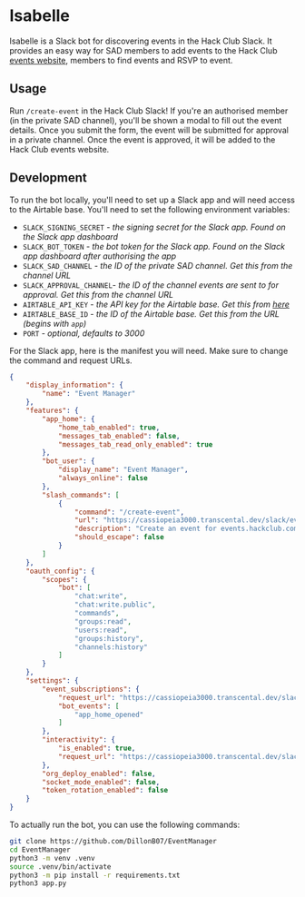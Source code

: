 # Isabelle

Isabelle is a Slack bot for discovering events in the Hack Club Slack. It provides an easy way for SAD members to add events to the Hack Club [events website](https://events.hackclub.com), members to find events and RSVP to event.

## Usage

Run `/create-event` in the Hack Club Slack! If you're an authorised member (in the private SAD channel), you'll be shown a modal to fill out the event details. Once you submit the form, the event will be submitted for approval in a private channel.
Once the event is approved, it will be added to the Hack Club events website.

## Development

To run the bot locally, you'll need to set up a Slack app and will need access to the Airtable base. You'll need to set the following environment variables:

- `SLACK_SIGNING_SECRET` - _the signing secret for the Slack app. Found on the Slack app dashboard_
- `SLACK_BOT_TOKEN` - _the bot token for the Slack app. Found on the Slack app dashboard after authorising the app_
- `SLACK_SAD_CHANNEL` - _the ID of the private SAD channel. Get this from the channel URL_
- `SLACK_APPROVAL_CHANNEL`- _the ID of the channel events are sent to for approval. Get this from the channel URL_
- `AIRTABLE_API_KEY` - _the API key for the Airtable base. Get this from [here](https://airtable.com/create/tokens/new)_
- `AIRTABLE_BASE_ID` - _the ID of the Airtable base. Get this from the URL (begins with `app`)_
- `PORT` - _optional, defaults to 3000_

For the Slack app, here is the manifest you will need. Make sure to change the command and request URLs.

```json
{
    "display_information": {
        "name": "Event Manager"
    },
    "features": {
        "app_home": {
            "home_tab_enabled": true,
            "messages_tab_enabled": false,
            "messages_tab_read_only_enabled": true
        },
        "bot_user": {
            "display_name": "Event Manager",
            "always_online": false
        },
        "slash_commands": [
            {
                "command": "/create-event",
                "url": "https://cassiopeia3000.transcental.dev/slack/events",
                "description": "Create an event for events.hackclub.com",
                "should_escape": false
            }
        ]
    },
    "oauth_config": {
        "scopes": {
            "bot": [
                "chat:write",
                "chat:write.public",
                "commands",
                "groups:read",
                "users:read",
                "groups:history",
                "channels:history"
            ]
        }
    },
    "settings": {
        "event_subscriptions": {
            "request_url": "https://cassiopeia3000.transcental.dev/slack/events",
            "bot_events": [
                "app_home_opened"
            ]
        },
        "interactivity": {
            "is_enabled": true,
            "request_url": "https://cassiopeia3000.transcental.dev/slack/events"
        },
        "org_deploy_enabled": false,
        "socket_mode_enabled": false,
        "token_rotation_enabled": false
    }
}
```

To actually run the bot, you can use the following commands:

```bash
git clone https://github.com/DillonB07/EventManager
cd EventManager
python3 -m venv .venv
source .venv/bin/activate
python3 -m pip install -r requirements.txt
python3 app.py
```
